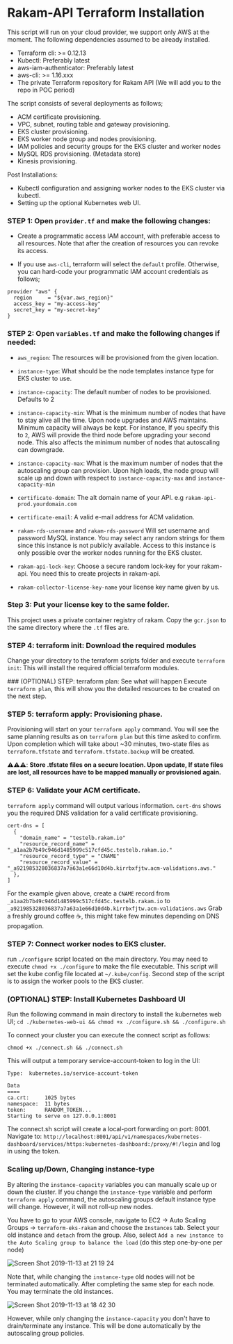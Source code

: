 # Rakam-API Terraform Installation

This script will run on your cloud provider, we support only AWS at the moment. The following dependencies assumed to be already installed.

* Terraform cli: >= 0.12.13
* Kubectl: Preferably latest
* aws-iam-authenticator: Preferably latest
* aws-cli: >= 1.16.xxx
* The private Terraform repository for Rakam API (We will add you to the repo in POC period)

The script consists of several deployments as follows;

* ACM certificate provisioning.
* VPC, subnet, routing table and gateway provisioning.
* EKS cluster provisioning.
* EKS worker node group and nodes provisioning.
* IAM policies and security groups for the EKS cluster and worker nodes
* MySQL RDS provisioning. (Metadata store)
* Kinesis provisioning.


Post Installations:

* Kubectl configuration and assigning worker nodes to the EKS cluster via kubectl.
* Setting up the optional Kubernetes web UI.


### STEP 1: Open `provider.tf` and make the following changes:

* Create a programmatic access IAM account, with preferable access to all resources. Note that after the creation of resources you can revoke its access.

* If you use `aws-cli`, terraform will select the `default` profile. Otherwise, you can hard-code your programmatic IAM account credentials as follows;

```
provider "aws" {
  region     = "${var.aws_region}"
  access_key = "my-access-key"
  secret_key = "my-secret-key"
}
```

### STEP 2: Open `variables.tf` and make the following changes if needed:

* `aws_region`: The resources will be provisioned from the given location.

* `instance-type`: What should be the node templates instance type for EKS cluster to use.

* `instance-capacity`: The default number of nodes to be provisioned. Defaults to 2

* `instance-capacity-min`: What is the minimum number of nodes that have to stay alive all the time. Upon node upgrades and AWS maintains. Minimum capacity will always be kept. For instance, If you specify this to `2`, AWS will provide the third node before upgrading your second node. This also affects the minimum number of nodes that autoscaling can downgrade.

* `instance-capacity-max`: What is the maximum number of nodes that the autoscaling group can provision. Upon high loads, the node group will scale up and down with respect to `instance-capacity-max` and `instance-capacity-min`

* `certificate-domain`: The alt domain name of your API. e.g `rakam-api-prod.yourdomain.com`

* `certificate-email`: A valid e-mail address for ACM validation.

* `rakam-rds-username` and `rakam-rds-password` Will set username and password MySQL instance. You may select any random strings for them since this instance is not publicly available. Access to this instance is only possible over the worker nodes running for the EKS cluster.

* `rakam-api-lock-key`: Choose a secure random lock-key for your rakam-api. You need this to create projects in rakam-api.

* `rakam-collector-license-key-name` your license key name given by us.

### Step 3: Put your license key to the same folder.
This project uses a private container registry of rakam. Copy the `gcr.json` to the same directory where the `.tf` files are.


### STEP 4: terraform init: Download the required modules
Change your directory to the terraform scripts folder and execute `terraform init`: This will install the required official terraform modules.

### (OPTIONAL) STEP: terraform plan: See what will happen
Execute `terraform plan`, this will show you the detailed resources to be created on the next step.


### STEP 5: terraform apply: Provisioning phase.
Provisioning will start on your `terraform apply` command. You will see the same planning results as on `terraform plan` but this time asked to confirm. Upon completion which will take about ~30 minutes, two-state files as `terraform.tfstate` and `terraform.tfstate.backup` will be created.

⚠️⚠️⚠️: **Store .tfstate files on a secure location. Upon update, If state files are lost, all resources have to be mapped manually or provisioned again.**


### STEP 6: Validate your ACM certificate.
`terraform apply` command will output various information. `cert-dns` shows you the required DNS validation for a valid certificate provisioning.

```
cert-dns = [
  {
    "domain_name" = "testelb.rakam.io"
    "resource_record_name" = "_a1aa2b7b49c946d1485999c517cfd45c.testelb.rakam.io."
    "resource_record_type" = "CNAME"
    "resource_record_value" = "_a921985328036837a7a63a1e66d10d4b.kirrbxfjtw.acm-validations.aws."
  },
]
```

For the example given above, create a `CNAME` record from `_a1aa2b7b49c946d1485999c517cfd45c.testelb.rakam.io` to `_a921985328036837a7a63a1e66d10d4b.kirrbxfjtw.acm-validations.aws` Grab a freshly ground coffee ☕️, this might take few minutes depending on DNS propagation. 


### STEP 7: Connect worker nodes to EKS cluster.
run `./configure` script located on the main directory. You may need to execute `chmod +x ./configure` to make the file executable. This script will set the kube config file located at `~/.kube/config`. Second step of the script is to assign the worker pools to the EKS cluster.

### (OPTIONAL) STEP: Install Kubernetes Dashboard UI
Run the following command in main directory to install the kubernetes web UI;
`cd ./kubernetes-web-ui && chmod +x ./configure.sh && ./configure.sh`

To connect your cluster you can execute the connect script as follows:

`chmod +x ./connect.sh && ./connect.sh`

This will output a temporary service-account-token to log in the UI:

```
Type:  kubernetes.io/service-account-token

Data
====
ca.crt:     1025 bytes
namespace:  11 bytes
token:      RANDOM_TOKEN...
Starting to serve on 127.0.0.1:8001
```

The connect.sh script will create a local-port forwarding on port: 8001. Navigate to: 
`http://localhost:8001/api/v1/namespaces/kubernetes-dashboard/services/https:kubernetes-dashboard:/proxy/#!/login` and log in using the token.

### Scaling up/Down, Changing instance-type
By altering the `instance-capacity` variables you can manually scale up or down the cluster. If you change the `instance-type` variable and perform `terraform apply` command, the autoscaling groups default instance type will change. However, it will not roll-up new nodes.

You have to go to your AWS console, navigate to EC2 -> Auto Scaling Groups -> `terraform-eks-rakam` and choose the `Instances` tab. Select your old instance and `detach` from the group. Also, select `Add a new instance to the Auto Scaling group to balance the load` (do this step one-by-one per node)

![Screen Shot 2019-11-13 at 21 19 24](https://user-images.githubusercontent.com/6921843/68791914-5d941d80-065b-11ea-9a1c-4bca4395c74b.png)

Note that, while changing the `instance-type` old nodes will not be terminated automatically. After completing the same step for each node. You may terminate the old instances.

![Screen Shot 2019-11-13 at 18 42 30](https://user-images.githubusercontent.com/6921843/68791966-7d2b4600-065b-11ea-8eb9-d1da0b73fee4.png)

However, while only changing the `instance-capacity` you don't have to drain/terminate any instance. This will be done automatically by the autoscaling group policies.
